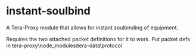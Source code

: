 # instant-soulbind

A Tera-Proxy module that allows for instant soulbinding of equipment.

Requires the two attached packet definitions for it to work. Put packet defs in tera-proxy\node_modules\tera-data\protocol
